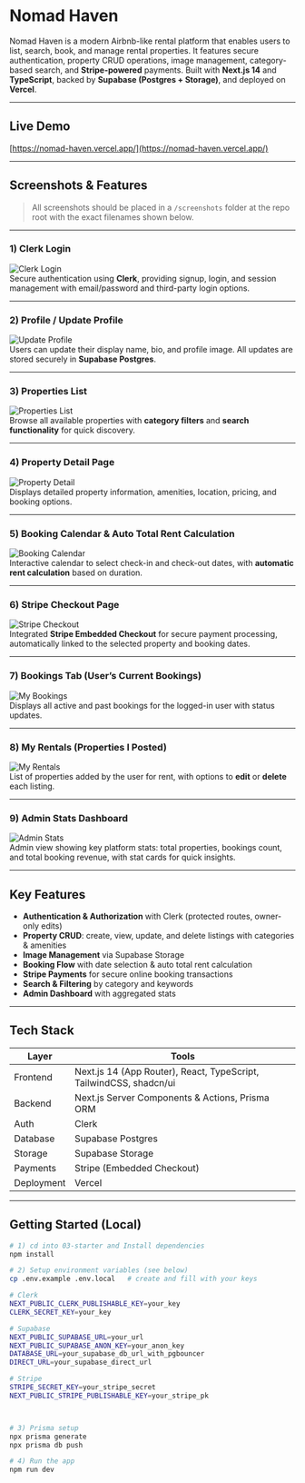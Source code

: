 # Nomad Haven

Nomad Haven is a modern Airbnb-like rental platform that enables users to list, search, book, and manage rental properties. It features secure authentication, property CRUD operations, image management, category-based search, and **Stripe-powered** payments. Built with **Next.js 14** and **TypeScript**, backed by **Supabase (Postgres + Storage)**, and deployed on **Vercel**.

---

## Live Demo

[https://nomad-haven.vercel.app/](https://nomad-haven.vercel.app/)

---

## Screenshots & Features

> All screenshots should be placed in a `/screenshots` folder at the repo root with the exact filenames shown below.

---

### 1) Clerk Login
![Clerk Login](03-starter/screenshots/01_clerk_login.png)  
Secure authentication using **Clerk**, providing signup, login, and session management with email/password and third-party login options.

---

### 2) Profile / Update Profile
![Update Profile](03-starter/screenshots/02_profile_update.png)  
Users can update their display name, bio, and profile image. All updates are stored securely in **Supabase Postgres**.

---

### 3) Properties List
![Properties List](03-starter/screenshots/03_properties_list.png)  
Browse all available properties with **category filters** and **search functionality** for quick discovery.

---

### 4) Property Detail Page
![Property Detail](03-starter/screenshots/04_property_detail.png)  
Displays detailed property information, amenities, location, pricing, and booking options.

---

### 5) Booking Calendar & Auto Total Rent Calculation
![Booking Calendar](03-starter/screenshots/05_booking_calendar_total.png)  
Interactive calendar to select check-in and check-out dates, with **automatic rent calculation** based on duration.

---

### 6) Stripe Checkout Page
![Stripe Checkout](03-starter/screenshots/06_stripe_checkout.png)  
Integrated **Stripe Embedded Checkout** for secure payment processing, automatically linked to the selected property and booking dates.

---

### 7) Bookings Tab (User’s Current Bookings)
![My Bookings](03-starter/screenshots/07_my_bookings.png)  
Displays all active and past bookings for the logged-in user with status updates.

---

### 8) My Rentals (Properties I Posted)
![My Rentals](03-starter/screenshots/08_my_rentals.png)  
List of properties added by the user for rent, with options to **edit** or **delete** each listing.

---

### 9) Admin Stats Dashboard
![Admin Stats](03-starter/screenshots/09_admin_stats.png)  
Admin view showing key platform stats: total properties, bookings count, and total booking revenue, with stat cards for quick insights.

---

## Key Features

- **Authentication & Authorization** with Clerk (protected routes, owner-only edits)
- **Property CRUD**: create, view, update, and delete listings with categories & amenities
- **Image Management** via Supabase Storage
- **Booking Flow** with date selection & auto total rent calculation
- **Stripe Payments** for secure online booking transactions
- **Search & Filtering** by category and keywords
- **Admin Dashboard** with aggregated stats

---

## Tech Stack

| Layer        | Tools |
|-------------|-------|
| Frontend    | Next.js 14 (App Router), React, TypeScript, TailwindCSS, shadcn/ui |
| Backend     | Next.js Server Components & Actions, Prisma ORM |
| Auth        | Clerk |
| Database    | Supabase Postgres |
| Storage     | Supabase Storage |
| Payments    | Stripe (Embedded Checkout) |
| Deployment  | Vercel |

---

## Getting Started (Local)

```bash
# 1) cd into 03-starter and Install dependencies
npm install

# 2) Setup environment variables (see below)
cp .env.example .env.local   # create and fill with your keys

# Clerk
NEXT_PUBLIC_CLERK_PUBLISHABLE_KEY=your_key
CLERK_SECRET_KEY=your_key

# Supabase
NEXT_PUBLIC_SUPABASE_URL=your_url
NEXT_PUBLIC_SUPABASE_ANON_KEY=your_anon_key
DATABASE_URL=your_supabase_db_url_with_pgbouncer
DIRECT_URL=your_supabase_direct_url

# Stripe
STRIPE_SECRET_KEY=your_stripe_secret
NEXT_PUBLIC_STRIPE_PUBLISHABLE_KEY=your_stripe_pk



# 3) Prisma setup
npx prisma generate
npx prisma db push

# 4) Run the app
npm run dev


